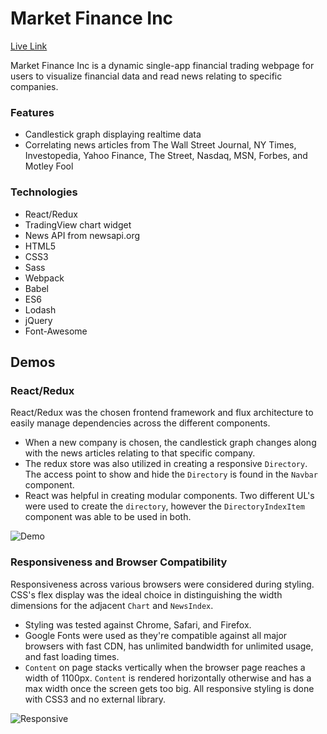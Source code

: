 # Market Finance Inc

[Live Link](https://avelasco920.github.io/Market-Finance-Inc/#/)

Market Finance Inc is a dynamic single-app financial trading webpage
for users to visualize financial data and read news relating to
specific companies.

### Features

+ Candlestick graph displaying realtime data
+ Correlating news articles from The Wall Street Journal, NY Times,
Investopedia, Yahoo Finance, The Street, Nasdaq, MSN, Forbes,
and Motley Fool

### Technologies

+ React/Redux
+ TradingView chart widget
+ News API from newsapi.org
+ HTML5
+ CSS3
+ Sass
+ Webpack
+ Babel
+ ES6
+ Lodash
+ jQuery
+ Font-Awesome

## Demos

### React/Redux

React/Redux was the chosen frontend framework and flux architecture
to easily manage dependencies across the different components.
+ When a new company is chosen, the candlestick graph changes
  along with the news articles relating to that specific company.
+ The redux store was also utilized in creating a responsive
  `Directory`. The access point to show and hide the `Directory`
  is found in the `Navbar` component.
+ React was helpful in creating modular components. Two different UL's
  were used to create the `directory`, however the `DirectoryIndexItem`
  component was able to be used in both.

![Demo](https://s3-us-west-1.amazonaws.com/market-finance/demo-2.gif)

### Responsiveness and Browser Compatibility

Responsiveness across various browsers were considered during styling.
CSS's flex display was the ideal choice in distinguishing the width
dimensions for the adjacent `Chart` and `NewsIndex`.
+ Styling was tested against Chrome, Safari, and Firefox.
+ Google Fonts were used as they're compatible against all major browsers
  with fast CDN, has unlimited bandwidth for unlimited usage, and fast
  loading times.
+ `Content` on page stacks vertically when the browser page reaches
  a width of 1100px. `Content` is rendered horizontally otherwise and has
  a max width once the screen gets too big. All responsive styling is
  done with CSS3 and no external library.

![Responsive](https://s3-us-west-1.amazonaws.com/market-finance/responsive-2.gif)

